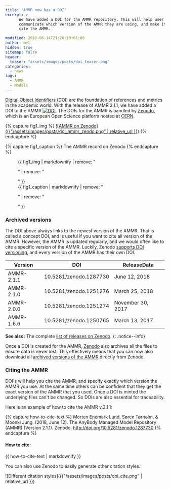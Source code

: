 ```yaml
---
title: "AMMR now has a DOI"
excerpt: >
      We have added a DOI for the AMMR repository. This will help user users 
      communicate which version of the AMMR they are using, and make it easy to 
      cite the AMMR. 

modified: 2018-06-14T21:26:10+01:00
author: mel
hidden: true
sitemap: false
header:
  teaser: "assets/images/posts/doi_teaser.png"
categories:
  - news
tags: 
  - AMMR
  - Models
---
```


[Digital Object Identifiers](https://en.wikipedia.org/wiki/Digital_object_identifier) (DOI) are
the foundation of references and metrics in the academic world. With the release
of AMMR 2.1.1, we have added a DOI to the AMMR
[![DOI](https://zenodo.org/badge/DOI/10.5281/zenodo.1250764.svg)](https://doi.org/10.5281/zenodo.1250764).
The DOIs for the AMMR is handled by [Zenodo](http://about.zenodo.org/), which is
an European Open Science platform hosted at [CERN](https://home.cern/). 

{% capture fig1_img %}
[![AMMR on Zenodo]({{"/assets/images/posts/doi_ammr_zendo.png" | relative_url }})](https://zenodo.org/record/1287730)
{% endcapture %}

{% capture fig1_caption %}
The AMMR record on Zenodo
{% endcapture %}

<figure>
  {{ fig1_img | markdownify | remove: "<p>" | remove: "</p>" }}
  <figcaption>{{ fig1_caption | markdownify | remove: "<p>" | remove: "</p>" }}</figcaption>
</figure>

### Archived versions

 The DOI above always links to the newest version of the AMMR. That is called a
 concept DOI, and is useful if you want to cite all version of the AMMR.
 However, the AMMR is updated regularly, and we would often like to cite a
 specific version of the AMMR. Luckily, Zenodo [supports DOI versioning](http://blog.zenodo.org/2017/05/30/doi-versioning-launched/), and
 every version of the AMMR has their own DOI.

| Version       |           DOI          |    ReleaseData    |
| ------        | ---------------------- | ----------------- | 
| AMMR-2.1.1    | 10.5281/zenodo.1287730 | June 12, 2018     |
| AMMR-2.1.0    | 10.5281/zenodo.1251276 | March 25, 2018    |
| AMMR-2.0.0    | 10.5281/zenodo.1251274 | November 30, 2017 |
| AMMR-1.6.6    | 10.5281/zenodo.1250765 | March 13, 2017    |

**See also:** The complete [list of releases on Zenodo](https://zenodo.org/search?page=1&size=20&q=conceptrecid:%221250764%22&sort=-publication_date&all_versions=True).
{: .notice--info}

Once a DOI is created for the AMMR, [Zenodo](http://about.zenodo.org/) also
archives all the files to ensure data is never lost. This effectively means that you can now also
download all [archived versions of the AMMR](https://zenodo.org/record/1287730)
directly from Zenodo.

### Citing the AMMR

DOI's will help you cite the AMMR, and specify exactly which version the AMMR you use. At the same time others can be confident that they get the exact version of the AMMR that you
used. Once a DOI is minted the underlying files can't be changed. So DOIs are
also essential for traceability.

Here is an example of how to cite the AMMR v.2.1.1:

{% capture how-to-cite-text %}
Morten Enemark Lund, Søren Tørholm, & Moonki Jung. (2018, June 12). The AnyBody Managed Model Repository (AMMR) (Version 2.1.1). Zenodo. http://doi.org/10.5281/zenodo.1287730
{% endcapture %}

<div class="notice--success">
  <h4>How to cite:</h4>
  {{ how-to-cite-text | markdownify }}
</div>

You can also use Zenodo to easily generate other citation styles. 

![Different citation styles]({{"/assets/images/posts/doi_cite.png" | relative_url }})
